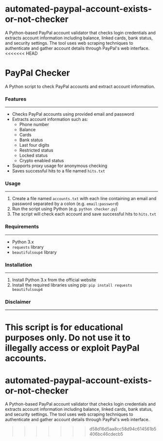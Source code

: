# automated-paypal-account-exists-or-not-checker
A Python-based PayPal account validator that checks login credentials and extracts account information including balance, linked cards, bank status, and security settings. The tool uses web scraping techniques to authenticate and gather account details through PayPal's web interface.
<<<<<<< HEAD
# PayPal Checker

A Python script to check PayPal accounts and extract account information.

### Features
------------

* Checks PayPal accounts using provided email and password
* Extracts account information such as:
	+ Phone number
	+ Balance
	+ Cards
	+ Bank status
	+ Last four digits
	+ Restricted status
	+ Locked status
	+ Crypto enabled status
* Supports proxy usage for anonymous checking
* Saves successful hits to a file named `hits.txt`

### Usage
-----

1. Create a file named `accounts.txt` with each line containing an email and password separated by a colon (e.g. `email:password`)
2. Run the script using Python (e.g. `python checker.py`)
3. The script will check each account and save successful hits to `hits.txt`

### Requirements
--------------

* Python 3.x
* `requests` library
* `beautifulsoup4` library

### Installation
--------------

1. Install Python 3.x from the official website
2. Install the required libraries using pip: `pip install requests beautifulsoup4`

### Disclaimer
-------------

This script is for educational purposes only. Do not use it to illegally access or exploit PayPal accounts.
=======
# automated-paypal-account-exists-or-not-checker
A Python-based PayPal account validator that checks login credentials and extracts account information including balance, linked cards, bank status, and security settings. The tool uses web scraping techniques to authenticate and gather account details through PayPal's web interface.
>>>>>>> d58d16d5aa8cc58d94c614561b5406bc46cdecb5
